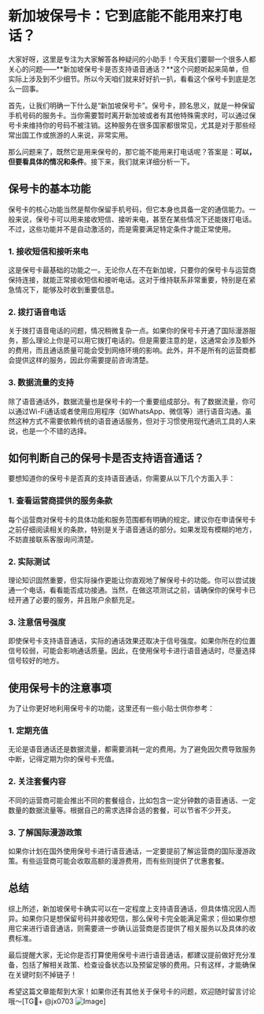 # 新加坡保号卡：它到底能不能用来打电话？

大家好呀，这里是专注为大家解答各种疑问的小助手！今天我们要聊一个很多人都关心的问题——**新加坡保号卡是否支持语音通话？**这个问题听起来简单，但实际上涉及到不少细节。所以今天咱们就来好好扒一扒，看看这个保号卡到底是怎么一回事。

首先，让我们明确一下什么是“新加坡保号卡”。保号卡，顾名思义，就是一种保留手机号码的服务卡。当你需要暂时离开新加坡或者有其他特殊需求时，可以通过保号卡来维持你的号码不被注销。这种服务在很多国家都很常见，尤其是对于那些经常出国工作或旅游的人来说，非常实用。

那么问题来了，既然它是用来保号的，那它能不能用来打电话呢？答案是：**可以，但要看具体的情况和条件**。接下来，我们就来详细分析一下。

## 保号卡的基本功能

保号卡的核心功能当然是帮你保留手机号码，但它本身也具备一定的通信能力。一般来说，保号卡可以用来接收短信、接听来电，甚至在某些情况下还能拨打电话。不过，这些功能并不是自动激活的，而是需要满足特定条件才能正常使用。

### 1. 接收短信和接听来电
这是保号卡最基础的功能之一。无论你人在不在新加坡，只要你的保号卡与运营商保持连接，就能正常接收短信和接听电话。这对于维持联系非常重要，特别是在紧急情况下，能够及时收到重要信息。

### 2. 拨打语音电话
关于拨打语音电话的问题，情况稍微复杂一点。如果你的保号卡开通了国际漫游服务，那么理论上你是可以用它拨打电话的。但是需要注意的是，这通常会涉及额外的费用，而且通话质量可能会受到网络环境的影响。此外，并不是所有的运营商都会提供这样的服务，因此你需要提前咨询清楚。

### 3. 数据流量的支持
除了语音通话外，数据流量也是保号卡的一个重要组成部分。有了数据流量，你可以通过Wi-Fi通话或者使用应用程序（如WhatsApp、微信等）进行语音沟通。虽然这种方式不需要依赖传统的语音通话服务，但对于习惯使用现代通讯工具的人来说，也是一个不错的选择。

## 如何判断自己的保号卡是否支持语音通话？

要想知道你的保号卡是否真的支持语音通话，你需要从以下几个方面入手：

### 1. 查看运营商提供的服务条款
每个运营商对保号卡的具体功能和服务范围都有明确的规定。建议你在申请保号卡之前仔细阅读相关的条款，特别是关于语音通话的部分。如果发现有模糊的地方，不妨直接联系客服询问清楚。

### 2. 实际测试
理论知识固然重要，但实际操作更能让你直观地了解保号卡的功能。你可以尝试拨通一个电话，看看能否成功接通。当然，在做这项测试之前，请确保你的保号卡已经开通了必要的服务，并且账户余额充足。

### 3. 注意信号强度
即使保号卡支持语音通话，实际的通话效果还取决于信号强度。如果你所在的位置信号较弱，可能会影响通话质量。因此，在使用保号卡进行语音通话时，尽量选择信号较好的地方。

## 使用保号卡的注意事项

为了让你更好地利用保号卡的功能，这里还有一些小贴士供你参考：

### 1. 定期充值
无论是语音通话还是数据流量，都需要消耗一定的费用。为了避免因欠费导致服务中断，记得定期为你的保号卡充值。

### 2. 关注套餐内容
不同的运营商可能会推出不同的套餐组合，比如包含一定分钟数的语音通话、一定数量的数据流量等。根据自己的需求选择合适的套餐，可以节省不少开支。

### 3. 了解国际漫游政策
如果你计划在国外使用保号卡进行语音通话，一定要提前了解运营商的国际漫游政策。有些运营商可能会收取高额的漫游费用，而有些则提供了优惠套餐。

## 总结

综上所述，新加坡保号卡确实可以在一定程度上支持语音通话，但具体情况因人而异。如果你只是想保留号码并接收短信，那么保号卡完全能满足需求；但如果你想用它来进行语音通话，则需要进一步确认运营商是否提供了相关服务以及具体的收费标准。

最后提醒大家，无论你是否打算使用保号卡进行语音通话，都建议提前做好充分准备，包括了解相关政策、检查设备状态以及预留足够的费用。只有这样，才能确保在关键时刻不掉链子！

希望这篇文章能帮到大家！如果你还有其他关于保号卡的问题，欢迎随时留言讨论哦～[TG💪+ @jx0703 ![Image](https://github.com/user-attachments/assets/dbca1d08-cadb-493c-b0ec-ad6f7a83f270)]